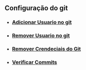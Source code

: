 ## Configuração do git
- ### <a href="https://github.com/gladsonsimoes/git/blob/main/guias/arquives/adicionar_usuario.md"> Adicionar Usuario no git </a> <br>
- ### <a href="https://github.com/gladsonsimoes/git/blob/main/guias/arquives/remover_usuario.md"> Remover Usuario no git</a> <br>
- ### <a href="https://horadecodar.com.br/como-remover-as-credenciais-do-git/"> Remover Crendeciais do Git </a> <br>
- ### <a href="https://docs.github.com/pt/authentication/managing-commit-signature-verification/signing-commits"> Verificar Commits </a>

